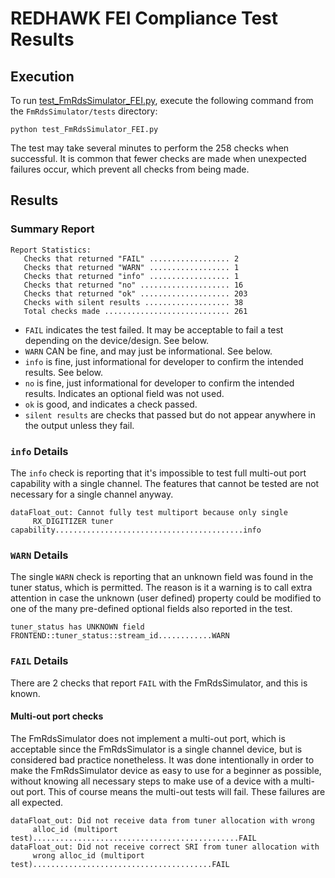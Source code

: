 # REDHAWK FEI Compliance Test Results

## Execution

To run [test\_FmRdsSimulator\_FEI.py](test_FmRdsSimulator_FEI.py), execute the following command from the `FmRdsSimulator/tests` directory:

```
python test_FmRdsSimulator_FEI.py
```

The test may take several minutes to perform the 258 checks when successful. It is common that fewer checks are made when unexpected failures occur, which prevent all checks from being made.

## Results

### Summary Report

```
Report Statistics:
   Checks that returned "FAIL" .................. 2
   Checks that returned "WARN" .................. 1
   Checks that returned "info" .................. 1
   Checks that returned "no" .................... 16
   Checks that returned "ok" .................... 203
   Checks with silent results ................... 38
   Total checks made ............................ 261
```

* `FAIL` indicates the test failed. It may be acceptable to fail a test depending on the device/design. See below.
* `WARN` CAN be fine, and may just be informational. See below.
* `info` is fine, just informational for developer to confirm the intended results. See below.
* `no` is fine, just informational for developer to confirm the intended results. Indicates an optional field was not used.
* `ok` is good, and indicates a check passed.
* `silent results` are checks that passed but do not appear anywhere in the output unless they fail.

### `info` Details

The `info` check is reporting that it's impossible to test full multi-out port capability with a single channel. The features that cannot be tested are not necessary for a single channel anyway.

```
dataFloat_out: Cannot fully test multiport because only single
     RX_DIGITIZER tuner capability..........................................info
```

### `WARN` Details

The single `WARN` check is reporting that an unknown field was found in the tuner status, which is permitted. The reason is it a warning is to call extra attention in case the unknown (user defined) property could be modified to one of the many pre-defined optional fields also reported in the test.
```
tuner_status has UNKNOWN field FRONTEND::tuner_status::stream_id............WARN
```

### `FAIL` Details

There are 2 checks that report `FAIL` with the FmRdsSimulator, and this is known.

#### Multi-out port checks

The FmRdsSimulator does not implement a multi-out port, which is acceptable since the FmRdsSimulator is a single channel device, but is considered bad practice nonetheless. It was done intentionally in order to make the FmRdsSimulator device as easy to use for a beginner as possible, without knowing all necessary steps to make use of a device with a multi-out port. This of course means the multi-out tests will fail. These failures are all expected.

```
dataFloat_out: Did not receive data from tuner allocation with wrong
     alloc_id (multiport test)..............................................FAIL
dataFloat_out: Did not receive correct SRI from tuner allocation with
     wrong alloc_id (multiport test)........................................FAIL
```
